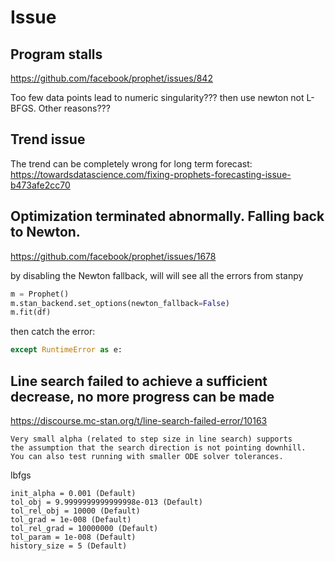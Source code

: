 # Issue

## Program stalls
https://github.com/facebook/prophet/issues/842

Too few data points lead to numeric singularity??? then use newton not L-BFGS. Other reasons???

## Trend issue
The trend can be completely wrong for long term forecast:
https://towardsdatascience.com/fixing-prophets-forecasting-issue-b473afe2cc70

## Optimization terminated abnormally. Falling back to Newton.
https://github.com/facebook/prophet/issues/1678

by disabling the Newton fallback, will will see all the errors from stanpy
```py
m = Prophet()
m.stan_backend.set_options(newton_fallback=False)
m.fit(df)
```
then catch the error:
```py
except RuntimeError as e: 
```

## Line search failed to achieve a sufficient decrease, no more progress can be made
https://discourse.mc-stan.org/t/line-search-failed-error/10163
```
Very small alpha (related to step size in line search) supports
the assumption that the search direction is not pointing downhill.
You can also test running with smaller ODE solver tolerances.
```

lbfgs
```
init_alpha = 0.001 (Default)
tol_obj = 9.9999999999999998e-013 (Default)
tol_rel_obj = 10000 (Default)
tol_grad = 1e-008 (Default)
tol_rel_grad = 10000000 (Default)
tol_param = 1e-008 (Default)
history_size = 5 (Default)
```
